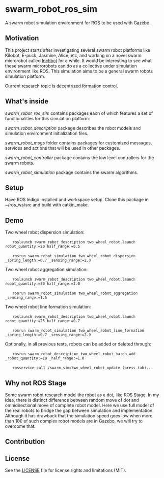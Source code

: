# swarm_robot_ros_sim
A swarm robot simulation environment for ROS to be used with Gazebo.

## Motivation
This project starts after investigating several swarm robot platforms like Kilobot, E-puck, Jasmine, Alice, etc, and working on a novel swarm microrobot called [Inchbot](http://www.case.edu/mae/robotics/#modular) for a while. It would be interesting to see what these swarm microrobots can do as a collective under simulation environment like ROS. This simulation aims to be a general swarm robots simulation platform.

Current research topic is decentrized formation control.

## What's inside
*swarm_robot_ros_sim* contains packages each of which features a set of functionalities for this simulation platform:

*swarm_robot_description* package describes the robot models and simulation environment initialization files.

*swarm_robot_msgs* folder contains packages for customized messages, services and actions that will be used in other packages.

*swarm_robot_controller* package contains the low level controllers for the swarm robots.

*swarm_robot_simulation* package contains the swarm algorithms.

## Setup
Have ROS Indigo installed and workspace setup. Clone this package in ~/ros_ws/src and build with catkin_make.

## Demo
Two wheel robot dispersion simulation:

&nbsp;&nbsp;&nbsp;&nbsp;&nbsp;&nbsp;`roslaunch swarm_robot_description two_wheel_robot.launch robot_quantity:=20 half_range:=0.5`

&nbsp;&nbsp;&nbsp;&nbsp;&nbsp;&nbsp;`rosrun swarm_robot_simulation two_wheel_robot_dispersion _spring_length:=0.7 _sensing_range:=2.0`

Two wheel robot aggregation simulation:

&nbsp;&nbsp;&nbsp;&nbsp;&nbsp;&nbsp;`roslaunch swarm_robot_description two_wheel_robot.launch robot_quantity:=30 half_range:=2.0`

&nbsp;&nbsp;&nbsp;&nbsp;&nbsp;&nbsp;`rosrun swarm_robot_simulation two_wheel_robot_aggregation _sensing_range:=1.5`

Two wheel robot line formation simulation:

&nbsp;&nbsp;&nbsp;&nbsp;&nbsp;&nbsp;`roslaunch swarm_robot_description two_wheel_robot.launch robot_quantity:=25 half_range:=0.7`

&nbsp;&nbsp;&nbsp;&nbsp;&nbsp;&nbsp;`rosrun swarm_robot_simulation two_wheel_robot_line_formation _spring_length:=0.7 _sensing_range:=2.0`

Optionally, in all previous tests, robots can be added or deleted through:

&nbsp;&nbsp;&nbsp;&nbsp;&nbsp;&nbsp;`rosrun swarm_robot_description two_wheel_robot_batch_add _robot_quantity:=10 _half_range:=1.0`

&nbsp;&nbsp;&nbsp;&nbsp;&nbsp;&nbsp;`rosservice call /swarm_sim/two_wheel_robot_update (press tab)...`

## Why not ROS Stage
Some swarm robot research model the robot as a dot, like ROS Stage. In my idea, there is distinct difference between random move of dot and omnidirectional move of complete robot model. Here we use full model of the real robots to bridge the gap between simulation and implementation. Although it has drawback that the simulation speed goes low when more than 100 of such complex robot models are in Gazebo, we will try to overcome that.

## Contribution

## License
See the [LICENSE](LICENSE.md) file for license rights and limitations (MIT).

